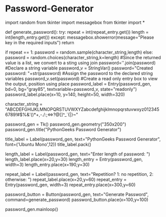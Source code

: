 # Password-Generator
import random
from tkinter import messagebox
from tkinter import *

def generate_password():
  try:
    repeat = int(repeat_entry.get())
    length = int(length_entry.get())
  except:
    messagebox.showerror(message="Please key in the required inputs")
    return
 
  if repeat == 1:
    password = random.sample(character_string,length)
  else:
    password = random.choices(character_string,k=length)
  #Since the returned value is a list, we convert to a sting using join
  password=''.join(password)
  #Declare a string variable
  password_v = StringVar()
  password="Created password: "+str(password)
  #Assign the password to the declared string variables
  password_v.set(password)
  #Create a read only entry box to view the output, position using place
  password_label = Entry(password_gen, bd=0, bg="gray85", textvariable=password_v, state="readonly")
  password_label.place(x=10, y=140, height=50, width=320)


character_string = "ABCDEFGHIJKLMNOPQRSTUVWXYZabcdefghijklmnopqrstuvwxyz0123456789!#$%&'()*+,-./:;<=>?@[\]^_`{|}~"


password_gen  = Tk()
password_gen.geometry("350x200")
password_gen.title("PythonGeeks Password Generator")


title_label = Label(password_gen, text="PythonGeeks Password Generator", font=('Ubuntu Mono',12))
title_label.pack()


length_label = Label(password_gen, text="Enter length of password: ")
length_label.place(x=20,y=30)
length_entry = Entry(password_gen, width=3)
length_entry.place(x=190,y=30)

repeat_label = Label(password_gen, text="Repetition? 1: no repetition, 2: otherwise: ")
repeat_label.place(x=20,y=60)
repeat_entry = Entry(password_gen, width=3)
repeat_entry.place(x=300,y=60)

password_button = Button(password_gen, text="Generate Password", command=generate_password)
password_button.place(x=100,y=100)

password_gen.mainloop()
